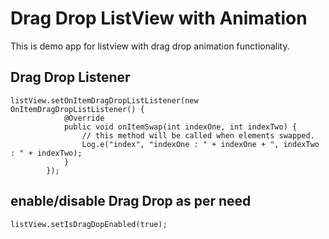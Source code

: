 Drag Drop ListView with Animation
=================================

This is demo app for listview with drag drop animation functionality.

Drag Drop Listener
------------------
```
listView.setOnItemDragDropListListener(new OnItemDragDropListListener() {
            @Override
            public void onItemSwap(int indexOne, int indexTwo) {
                // this method will be called when elements swapped.
                Log.e("index", "indexOne : " + indexOne + ", indexTwo : " + indexTwo);
            }
        });
```


enable/disable Drag Drop as per need
------------------------------------
```
listView.setIsDragDopEnabled(true);
```
